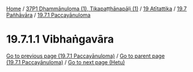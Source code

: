 
[Home](/) / [37P1 Dhammānuloma (1), Tikapaṭṭhānapāḷi (1)](../../../../37P1.md) / [19 Atītattika](../../../19.md) / [19.7 Pañhāvāra](../../19.7.md) / [19.7.1 Paccayānuloma](../19.7.1.md)

# 19.7.1.1 Vibhaṅgavāra


[Go to previous page (19.7.1 Paccayānuloma)](../19.7.1.md) / [Go to parent page (19.7.1 Paccayānuloma)](../19.7.1.md) / [Go to next page (Hetu)](19.7.1.1/Hetu.md)


